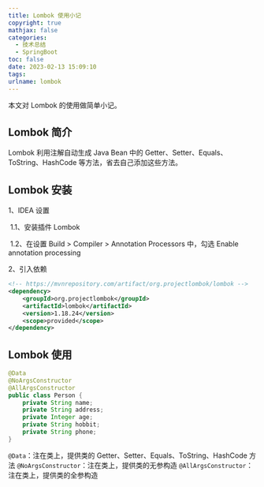 ```yaml
---
title: Lombok 使用小记
copyright: true
mathjax: false
categories:
  - 技术总结
  - SpringBoot
toc: false
date: 2023-02-13 15:09:10
tags:
urlname: lombok
---
```


本文对 Lombok 的使用做简单小记。<!--more-->

## Lombok 简介

Lombok 利用注解自动生成 Java Bean 中的 Getter、Setter、Equals、ToString、HashCode 等方法，省去自己添加这些方法。

## Lombok 安装

1、IDEA 设置

​	1.1、安装插件 Lombok

​	1.2、在设置 Build > Compiler > Annotation Processors 中，勾选 Enable annotation processing

2、引入依赖

```xml
<!-- https://mvnrepository.com/artifact/org.projectlombok/lombok -->
<dependency>
    <groupId>org.projectlombok</groupId>
    <artifactId>lombok</artifactId>
    <version>1.18.24</version>
    <scope>provided</scope>
</dependency>
```

## Lombok 使用

```java
@Data
@NoArgsConstructor
@AllArgsConstructor
public class Person {
    private String name;
    private String address;
    private Integer age;
    private String hobbit;
    private String phone;
}
```

`@Data`：注在类上，提供类的 Getter、Setter、Equals、ToString、HashCode 方法
`@NoArgsConstructor`：注在类上，提供类的无参构造
`@AllArgsConstructor`：注在类上，提供类的全参构造
